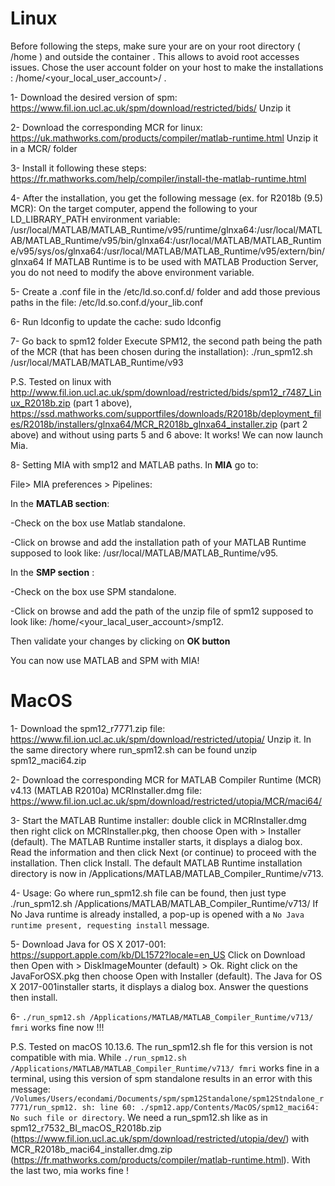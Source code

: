 Linux
=====

Before following the steps, make sure your are on your root directory ( /home ) and outside the container .
This allows to avoid root accesses issues.
Chose the user account folder on your host to make the installations : /home/<your_local_user_account>/ . 


1- Download the desired version of spm: https://www.fil.ion.ucl.ac.uk/spm/download/restricted/bids/
Unzip it

2- Download the corresponding MCR for linux: https://uk.mathworks.com/products/compiler/matlab-runtime.html
Unzip it in a MCR/ folder 

3- Install it following these steps:
https://fr.mathworks.com/help/compiler/install-the-matlab-runtime.html

4- After the installation, you get the following message (ex. for R2018b (9.5) MCR):
On the target computer, append the following to your LD_LIBRARY_PATH environment variable: 
/usr/local/MATLAB/MATLAB_Runtime/v95/runtime/glnxa64:/usr/local/MATLAB/MATLAB_Runtime/v95/bin/glnxa64:/usr/local/MATLAB/MATLAB_Runtime/v95/sys/os/glnxa64:/usr/local/MATLAB/MATLAB_Runtime/v95/extern/bin/glnxa64
If MATLAB Runtime is to be used with MATLAB Production Server, you do not need to modify the above environment variable.

5- Create a .conf file in the /etc/ld.so.conf.d/ folder and add those previous paths in the file:
/etc/ld.so.conf.d/your_lib.conf

6- Run ldconfig to update the cache:
sudo ldconfig

7- Go back to spm12 folder
Execute SPM12, the second path being the path of the MCR (that has been chosen during the installation):
./run_spm12.sh /usr/local/MATLAB/MATLAB_Runtime/v93

P.S. Tested on linux with http://www.fil.ion.ucl.ac.uk/spm/download/restricted/bids/spm12_r7487_Linux_R2018b.zip (part 1 above), https://ssd.mathworks.com/supportfiles/downloads/R2018b/deployment_files/R2018b/installers/glnxa64/MCR_R2018b_glnxa64_installer.zip (part 2 above) and without using parts 5 and 6 above: It works! We can now launch Mia. 

8- Setting MIA with smp12 and MATLAB paths.
In **MIA** go to:

File> MIA preferences > Pipelines:

In the **MATLAB section**:
   
   -Check on the box use Matlab standalone.
  
   -Click on browse and add the installation path of your MATLAB Runtime supposed to look like:
       /usr/local/MATLAB/MATLAB_Runtime/v95.


In the **SMP section** :
  
   -Check on the box use SPM standalone.
  
   -Click on browse and add the path of the unzip file of spm12 supposed to look like:
       /home/<your_lacal_user_account>/smp12.

Then validate your changes by clicking on **OK button** 

You can now use MATLAB and SPM with MIA!

MacOS
=====

1- Download the spm12_r7771.zip file: https://www.fil.ion.ucl.ac.uk/spm/download/restricted/utopia/
Unzip it. In the same directory where run_spm12.sh can be found unzip spm12_maci64.zip

2- Download the corresponding MCR for MATLAB Compiler Runtime (MCR) v4.13 (MATLAB R2010a) MCRInstaller.dmg file: https://www.fil.ion.ucl.ac.uk/spm/download/restricted/utopia/MCR/maci64/

3- Start the MATLAB Runtime installer: double click in MCRInstaller.dmg then right click on MCRInstaller.pkg, then choose Open with > Installer (default). The MATLAB Runtime installer starts, it displays a dialog box. Read the information and then click Next (or continue) to proceed with the installation. Then click Install. The default MATLAB Runtime installation directory is now in /Applications/MATLAB/MATLAB_Compiler_Runtime/v713.

4- Usage: Go where run_spm12.sh file can be found, then just type ./run_spm12.sh /Applications/MATLAB/MATLAB_Compiler_Runtime/v713/
If No Java runtime is already installed, a pop-up is opened with a `No Java runtime present, requesting install` message.

5- Download Java for OS X 2017-001: https://support.apple.com/kb/DL1572?locale=en_US
Click on Download then Open with > DiskImageMounter (default) > Ok.
Right click on the JavaForOSX.pkg then choose Open with Installer (default).
The Java for OS X 2017-001installer starts, it displays a dialog box. Answer the questions  then install.

6- `./run_spm12.sh /Applications/MATLAB/MATLAB_Compiler_Runtime/v713/ fmri` works fine now !!!

P.S. Tested on macOS 10.13.6. The run_spm12.sh fle for this version is not compatible with mia. While `./run_spm12.sh /Applications/MATLAB/MATLAB_Compiler_Runtime/v713/ fmri` works fine in a terminal, using this version of spm standalone results in an error with this message: `/Volumes/Users/econdami/Documents/spm/spm12Standalone/spm12Stndalone_r7771/run_spm12. sh: line 60: ./spm12.app/Contents/MacOS/spm12_maci64: No such file or directory`. We need a run_spm12.sh like as in spm12_r7532_BI_macOS_R2018b.zip (https://www.fil.ion.ucl.ac.uk/spm/download/restricted/utopia/dev/) with MCR_R2018b_maci64_installer.dmg.zip (https://fr.mathworks.com/products/compiler/matlab-runtime.html). With the last two, mia works fine !

